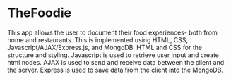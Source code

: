 # TheFoodie

This app allows the user to document their food experiences- both from home and restaurants. This is implemented using HTML, CSS, Javascript/AJAX/Express.js, and MongoDB. HTML and CSS for the structure and styling. Javascript is used to retrieve user input and create html nodes. AJAX is used to send and receive data between the client and the server. Express is used to save data from the client into the MongoDB.
